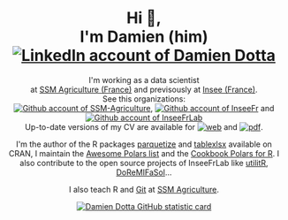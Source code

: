 <h1 align="center">
  Hi 👋,
  </br>I'm Damien (him)
  </br>
  <a href="https://www.linkedin.com/in/damien-dotta-078a18101/">
    <img alt="LinkedIn account of Damien Dotta" src="https://shields.io/badge/LinkedIn-damiendotta-333?logo=linkedin&logoColor=white"/>
  </a>

</h1>
<p align="center">
  I'm working as a data scientist</br>
  at <a href="https://github.com/SSM-Agriculture">SSM Agriculture (France)</a> and previsously at <a href="https://www.insee.fr/en/accueil">Insee (France)</a>.</br>
  See this organizations:</br>  
    <a href="https://github.com/SSM-Agriculture">
       <img alt="Github account of SSM-Agriculture" src="https://shields.io/badge/SSM-Agriculture-333?logo=github&logoColor=white"/></a>, 
    <a href="https://github.com/InseeFr">
       <img alt="Github account of InseeFr" src="https://shields.io/badge/InseeFr-333?logo=github&logoColor=white"/></a>
       and
    <a href="https://github.com/InseeFrLab">
       <img alt="Github account of InseeFrLab" src="https://shields.io/badge/InseeFrLab-333?logo=github&logoColor=white"/></a></br>
  Up-to-date versions of my CV are available for <a href="https://ddotta.github.io/CV/CV"><img alt="web"/></a> and 
  <a href="https://github.com/ddotta/CV/raw/print/CV.pdf"><img alt="pdf"/></a>.</p>
 
  <p align="center">I'm the author of the R packages <a href="https://github.com/ddotta/parquetize">parquetize</a> and <a href="https://github.com/ddotta/tablexlsx">tablexlsx</a> available on CRAN, I maintain the <a href="https://github.com/ddotta/awesome-polars">Awesome Polars list</a> and the <a href="https://github.com/ddotta/cookbook-rpolars"> Cookbook Polars for R</a>. I also contribute to the open source projects of InseeFrLab like <a href="https://github.com/InseeFrLab/utilitR">utilitR</a>, <a href="https://github.com/InseeFrLab/DoReMIFaSol">DoReMIFaSol</a>...</p>
   <p align="center">I also teach R and <a href="https://ssm-agriculture.github.io/formation-git">Git</a> at <a href="https://github.com/SSM-Agriculture">SSM Agriculture</a>.</p>
  <p align="center"><a href="https://github.com/ddotta"><img alt="Damien Dotta GitHub statistic card", src="https://github-readme-stats.vercel.app/api?username=ddotta&theme=github_dark_dimmed&show_icons=true&count_private=true" /></a></p>
